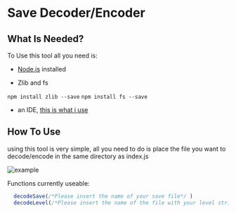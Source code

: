 # Save Decoder/Encoder

## What Is Needed?

To Use this tool all you need is:

- [Node.js](https://nodejs.org/en/) installed

- Zlib and fs

`npm install zlib --save`
`npm install fs --save`

- an IDE, [this is what i use](https://code.visualstudio.com/)

## How To Use

using this tool is very simple, all you need to do is place the file you want to decode/encode in the same directory as index.js

![example](https://media.discordapp.net/attachments/692142942856544288/771058089323266088/unknown.png)

Functions currently useable:

````js
  decodeSave(/*Please insert the name of your save file*/ )
  decodeLevel(/*Please insert the name of the file with your level string*/ )
````
